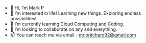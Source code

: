 - 👋 Hi, I’m Mark P
- 👀 I’m interested in life! Learning new things. Exploring endless possibilities!
- 🌱 I’m currently learning Cloud Computing and Coding. 
- 💞️ I’m looking to collaborate on any and everything.
- 📫 You can reach me via email - mr.pritchard92@gmail.com

